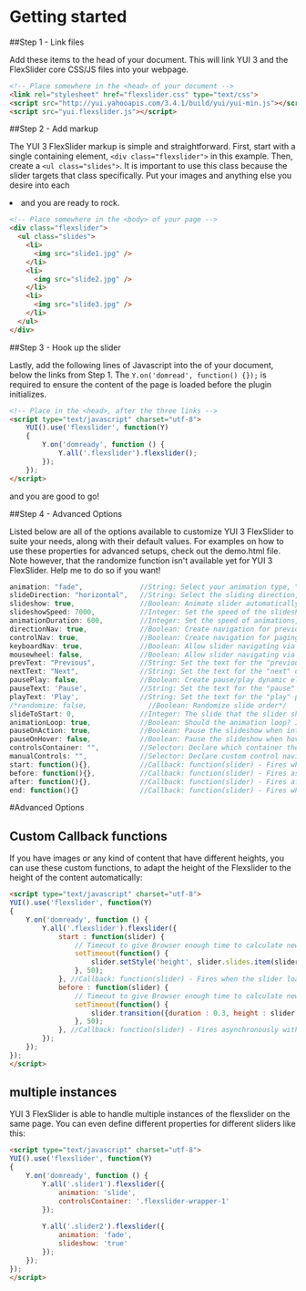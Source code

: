 # Getting started

##Step 1 - Link files

Add these items to the head of your document. This will link YUI 3 and the FlexSlider core CSS/JS files into your webpage.

```html
<!-- Place somewhere in the <head> of your document -->
<link rel="stylesheet" href="flexslider.css" type="text/css">
<script src="http://yui.yahooapis.com/3.4.1/build/yui/yui-min.js"></script>
<script src="yui.flexslider.js"></script>
```

##Step 2 - Add markup

The YUI 3 FlexSlider markup is simple and straightforward. First, start with a single containing element, `<div class="flexslider">` in this example. Then, create a `<ul class="slides">`. It is important to use this class because the slider targets that class specifically. Put your images and anything else you desire into each <li> and you are ready to rock.

```html
<!-- Place somewhere in the <body> of your page -->
<div class="flexslider">
  <ul class="slides">
    <li>
      <img src="slide1.jpg" />
    </li>
    <li>
      <img src="slide2.jpg" />
    </li>
    <li>
      <img src="slide3.jpg" />
    </li>
  </ul>
</div>
```

##Step 3 - Hook up the slider

Lastly, add the following lines of Javascript into the <head> of your document, below the links from Step 1. The `Y.on('domread', function() {});` is required to ensure the content of the page is loaded before the plugin initializes.

```html
<!-- Place in the <head>, after the three links -->
<script type="text/javascript" charset="utf-8">
	YUI().use('flexslider', function(Y)
	{
		Y.on('domready', function () {
			Y.all('.flexslider').flexslider();
		});
	});
</script>
```

and you are good to go!

##Step 4 - Advanced Options

Listed below are all of the options available to customize YUI 3 FlexSlider to suite your needs, along with their default values. For examples on how to use these properties for advanced setups, check out the demo.html file.
Note however, that the randomize function isn't available yet for YUI 3 FlexSlider. Help me to do so if you want!

```javascript
animation: "fade",              //String: Select your animation type, "fade" or "slide"
slideDirection: "horizontal",   //String: Select the sliding direction, "horizontal" or "vertical"
slideshow: true,                //Boolean: Animate slider automatically
slideshowSpeed: 7000,           //Integer: Set the speed of the slideshow cycling, in milliseconds
animationDuration: 600,         //Integer: Set the speed of animations, in milliseconds
directionNav: true,             //Boolean: Create navigation for previous/next navigation? (true/false)
controlNav: true,               //Boolean: Create navigation for paging control of each clide? Note: Leave true for manualControls usage
keyboardNav: true,              //Boolean: Allow slider navigating via keyboard left/right keys
mousewheel: false,              //Boolean: Allow slider navigating via mousewheel
prevText: "Previous",           //String: Set the text for the "previous" directionNav item
nextText: "Next",               //String: Set the text for the "next" directionNav item
pausePlay: false,               //Boolean: Create pause/play dynamic element
pauseText: 'Pause',             //String: Set the text for the "pause" pausePlay item
playText: 'Play',               //String: Set the text for the "play" pausePlay item
/*randomize: false,               //Boolean: Randomize slide order*/
slideToStart: 0,                //Integer: The slide that the slider should start on. Array notation (0 = first slide)
animationLoop: true,            //Boolean: Should the animation loop? If false, directionNav will received "disable" classes at either end
pauseOnAction: true,            //Boolean: Pause the slideshow when interacting with control elements, highly recommended.
pauseOnHover: false,            //Boolean: Pause the slideshow when hovering over slider, then resume when no longer hovering
controlsContainer: "",          //Selector: Declare which container the navigation elements should be appended too. Default container is the flexSlider element. Example use would be ".flexslider-container", "#container", etc. If the given element is not found, the default action will be taken.
manualControls: "",             //Selector: Declare custom control navigation. Example would be ".flex-control-nav li" or "#tabs-nav li img", etc. The number of elements in your controlNav should match the number of slides/tabs.
start: function(){},            //Callback: function(slider) - Fires when the slider loads the first slide
before: function(){},           //Callback: function(slider) - Fires asynchronously with each slider animation
after: function(){},            //Callback: function(slider) - Fires after each slider animation completes
end: function(){}               //Callback: function(slider) - Fires when the slider reaches the last slide (asynchronous)
```
#Advanced Options

## Custom Callback functions

If you have images or any kind of content that have different heights, you can use these custom functions, to adapt the height of the Flexslider to the height of the content automatically:

```html
<script type="text/javascript" charset="utf-8">
YUI().use('flexslider', function(Y)
{
	Y.on('domready', function () {
		Y.all('.flexslider').flexslider({
			start : function(slider) {
				// Timeout to give Browser enough time to calculate new height after DOM Manipulations
				setTimeout(function() {
					slider.setStyle('height', slider.slides.item(slider.currentSlide).getComputedStyle('height'));
				}, 50);
			}, //Callback: function(slider) - Fires when the slider loads the first slide
			before : function(slider) {
				// Timeout to give Browser enough time to calculate new height after DOM Manipulations
				setTimeout(function() {
					slider.transition({duration : 0.3, height : slider.slides.item(slider.animatingTo).getComputedStyle('height')});
				}, 50);
			}, //Callback: function(slider) - Fires asynchronously with each slider animation
		});
	});
});
</script>
```

## multiple instances

YUI 3 FlexSlider is able to handle multiple instances of the flexslider on the same page. You can even define different properties for different sliders like this:

```html
<script type="text/javascript" charset="utf-8">
YUI().use('flexslider', function(Y)
{
	Y.on('domready', function () {
		Y.all('.slider1').flexslider({
			animation: 'slide',
			controlsContainer: '.flexslider-wrapper-1'
		});
		
		Y.all('.slider2').flexslider({
			animation: 'fade',
			slideshow: 'true'
		});
	});
});
</script>
```